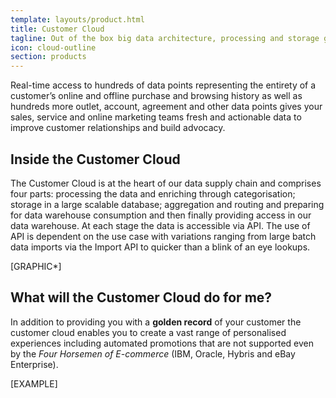 ```yaml
---
template: layouts/product.html
title: Customer Cloud
tagline: Out of the box big data architecture, processing and storage giving you a <strong>golden record</strong> of your customer
icon: cloud-outline
section: products
---
```


Real-time access to hundreds of data points representing the entirety of a customer’s online and offline purchase and browsing history as well as hundreds more outlet, account, agreement and other data points gives your sales, service and online marketing teams fresh and actionable data to improve customer relationships and build advocacy.

## Inside the Customer Cloud

The Customer Cloud is at the heart of our data supply chain and comprises four parts: processing the data and enriching through categorisation; storage in a large scalable database; aggregation and routing and preparing for data warehouse consumption and then finally providing access in our data warehouse. At each stage the data is accessible via API. The use of API is dependent on the use case with variations ranging from large batch data imports via the Import API to quicker than a blink of an eye lookups.

[GRAPHIC*]

## What will the Customer Cloud do for me?

In addition to providing you with a **golden record** of your customer the customer cloud enables you to create a vast range of personalised experiences including automated promotions that are not supported even by the *Four Horsemen of E-commerce* (IBM, Oracle, Hybris and eBay Enterprise).

[EXAMPLE]